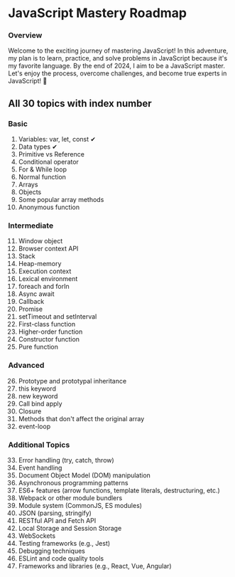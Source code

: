 # JavaScript Mastery Roadmap

### Overview

Welcome to the exciting journey of mastering JavaScript! In this adventure, my plan is to learn, practice, and solve problems in JavaScript because it's my favorite language. By the end of 2024, I aim to be a JavaScript master. Let's enjoy the process, overcome challenges, and become true experts in JavaScript! 🚀

## All 30 topics with index number

### Basic

1. Variables: var, let, const  ✔
2. Data types ✔
3. Primitive vs Reference
4. Conditional operator
5. For & While loop
6. Normal function
7. Arrays
8. Objects
9. Some popular array methods
10. Anonymous function

### Intermediate

11. Window object
12. Browser context API
13. Stack
14. Heap-memory
15. Execution context
16. Lexical environment
17. foreach and forIn
18. Async await
19. Callback
20. Promise
21. setTimeout and setInterval
22. First-class function
23. Higher-order function
24. Constructor function
25. Pure function

### Advanced

26. Prototype and prototypal inheritance
27. this keyword
28. new keyword
29. Call bind apply
30. Closure
31. Methods that don't affect the original array
32. event-loop

### Additional Topics

33. Error handling (try, catch, throw)
34. Event handling
35. Document Object Model (DOM) manipulation
36. Asynchronous programming patterns
37. ES6+ features (arrow functions, template literals, destructuring, etc.)
38. Webpack or other module bundlers
39. Module system (CommonJS, ES modules)
40. JSON (parsing, stringify)
41. RESTful API and Fetch API
42. Local Storage and Session Storage
43. WebSockets
44. Testing frameworks (e.g., Jest)
45. Debugging techniques
46. ESLint and code quality tools
47. Frameworks and libraries (e.g., React, Vue, Angular)

